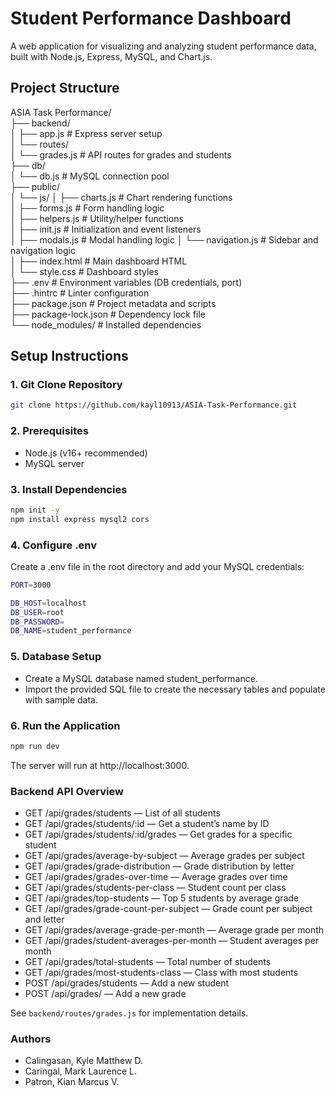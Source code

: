 # Student Performance Dashboard

A web application for visualizing and analyzing student performance data, built with Node.js, Express, MySQL, and Chart.js.

## Project Structure
ASIA Task Performance/<br>
├── backend/<br>
│   ├── app.js                # Express server setup<br>
│   └── routes/<br>
│       └── grades.js         # API routes for grades and students<br>
├── db/<br>
│   └── db.js                 # MySQL connection pool<br>
├── public/<br>
│   └── js/
│       ├── charts.js         # Chart rendering functions<br>
│       ├── forms.js          # Form handling logic<br>
│       ├── helpers.js        # Utility/helper functions<br>
│       ├── init.js           # Initialization and event listeners<br>
│       ├── modals.js         # Modal handling logic
│       └── navigation.js     # Sidebar and navigation logic<br>
│   ├── index.html            # Main dashboard HTML<br>
│   └── style.css             # Dashboard styles<br>
├── .env                      # Environment variables (DB credentials, port)<br>
├── .hintrc                   # Linter configuration<br>
├── package.json              # Project metadata and scripts<br>
├── package-lock.json         # Dependency lock file<br>
└── node_modules/             # Installed dependencies<br>


## Setup Instructions

### 1. Git Clone Repository

```bash
git clone https://github.com/kayl10913/ASIA-Task-Performance.git
```

### 2. Prerequisites

- Node.js (v16+ recommended)
- MySQL server

### 3. Install Dependencies

```bash
npm init -y
npm install express mysql2 cors
```

### 4. Configure .env
Create a .env file in the root directory and add your MySQL credentials:

```bash
PORT=3000

DB_HOST=localhost
DB_USER=root
DB_PASSWORD=
DB_NAME=student_performance
```

### 5. Database Setup

- Create a MySQL database named student_performance.
- Import the provided SQL file to create the necessary tables and populate with sample data.

### 6. Run the Application

```bash
npm run dev
```
The server will run at http://localhost:3000.

### Backend API Overview

- GET /api/grades/students — List of all students  
- GET /api/grades/students/:id — Get a student’s name by ID  
- GET /api/grades/students/:id/grades — Get grades for a specific student  
- GET /api/grades/average-by-subject — Average grades per subject  
- GET /api/grades/grade-distribution — Grade distribution by letter  
- GET /api/grades/grades-over-time — Average grades over time  
- GET /api/grades/students-per-class — Student count per class  
- GET /api/grades/top-students — Top 5 students by average grade  
- GET /api/grades/grade-count-per-subject — Grade count per subject and letter  
- GET /api/grades/average-grade-per-month — Average grade per month  
- GET /api/grades/student-averages-per-month — Student averages per month  
- GET /api/grades/total-students — Total number of students  
- GET /api/grades/most-students-class — Class with most students  
- POST /api/grades/students — Add a new student  
- POST /api/grades/ — Add a new grade  

See `backend/routes/grades.js` for implementation details.


### Authors

- Calingasan, Kyle Matthew D.
- Caringal, Mark Laurence L.
- Patron, Kian Marcus V.
